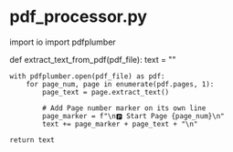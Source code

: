 # pdf_processor.py
import io
import pdfplumber

def extract_text_from_pdf(pdf_file):
    text = ""

    with pdfplumber.open(pdf_file) as pdf:
        for page_num, page in enumerate(pdf.pages, 1):
            page_text = page.extract_text()

            # Add Page number marker on its own line
            page_marker = f"\n🅿️ Start Page {page_num}\n"
            text += page_marker + page_text + "\n"

    return text